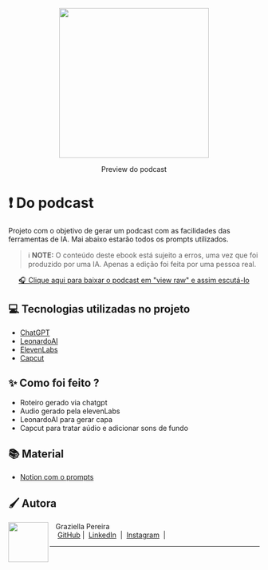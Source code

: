 <p align="center">
<img 
    src="https://image.lexica.art/full_webp/0cebae5b-2d18-4310-bcc1-30bd714bb291"
    width="300"
/>
</p>

<p align="center">
    Preview do podcast
</p>

# ❗ Do podcast
Projeto com o objetivo de gerar um podcast com as facilidades das ferramentas de IA. Mai abaixo estarão todos os prompts utilizados.
 > ℹ️ **NOTE:** O conteúdo deste ebook está sujeito a erros, uma vez que foi produzido por uma IA. Apenas a edição foi feita por uma pessoa real.
<div align="center">
    <a href="https://github.com/GraziellaPereira/DesafioProjeto-PodcastcomIa/blob/main/output/PodcastIA.mp4" title="Listen to podcast"> 🎧 Clique aqui para baixar o podcast em "view raw" e assim escutá-lo</a>
</div>


## 💻 Tecnologias utilizadas no projeto

- [ChatGPT](https://chat.openai.com/) 
- [LeonardoAI](https://leonardo.ai/)
- [ElevenLabs](https://beta.elevenlabs.io/)
- [Capcut](https://www.capcut.com/pt-br/)

## ✨ Como foi feito ?

- Roteiro gerado via chatgpt
- Audio gerado pela elevenLabs
- LeonardoAI para gerar capa
- Capcut para tratar aúdio e adicionar sons de fundo

## 📚 Material

- [Notion com o prompts](https://feline-hydrangea-765.notion.site/Podcast-1cfc9c4936e94c12b636c16dfd97ae28?pvs=4)


## 🖌 Autora

<p>
    <img 
      align=left 
      margin=10 
      width=80 
      src="https://media-gru2-1.cdn.whatsapp.net/v/t61.24694-24/437289989_765255408692368_8150211300087041613_n.jpg?ccb=11-4&oh=01_Q5AaIAAi3mlqVD0onuM_wCtcnCPtowapOUT8D__aFFIZWYWM&oe=66AEB18E&_nc_sid=e6ed6c&_nc_cat=110"
    />
    <p>&nbsp&nbsp&nbspGraziella Pereira<br>
    &nbsp&nbsp&nbsp
    <a href="https://github.com/GraziellaPereira">
    GitHub</a>&nbsp;|&nbsp;
    <a href="www.linkedin.com/in/
graziellapereira">LinkedIn</a>
&nbsp;|&nbsp;
    <a href="https://www.instagram.com/passarosdeargila/">
    Instagram</a>
&nbsp;|&nbsp;</p>
</p>

---

